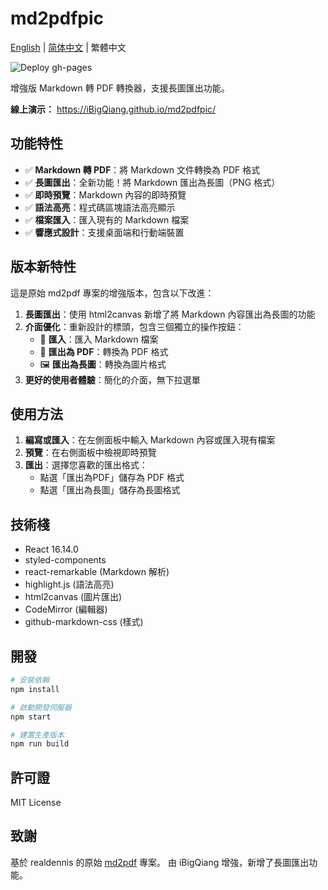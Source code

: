 # md2pdfpic

[English](./README_en.md) | [简体中文](./README.md) | 繁體中文

![Deploy gh-pages](https://github.com/iBigQiang/md2pdfpic/actions/workflows/deploy.yaml/badge.svg)

增強版 Markdown 轉 PDF 轉換器，支援長圖匯出功能。

**線上演示：** https://iBigQiang.github.io/md2pdfpic/

## 功能特性

- ✅ **Markdown 轉 PDF**：將 Markdown 文件轉換為 PDF 格式
- ✅ **長圖匯出**：全新功能！將 Markdown 匯出為長圖（PNG 格式）
- ✅ **即時預覽**：Markdown 內容的即時預覽
- ✅ **語法高亮**：程式碼區塊語法高亮顯示
- ✅ **檔案匯入**：匯入現有的 Markdown 檔案
- ✅ **響應式設計**：支援桌面端和行動端裝置

## 版本新特性

這是原始 md2pdf 專案的增強版本，包含以下改進：

1. **長圖匯出**：使用 html2canvas 新增了將 Markdown 內容匯出為長圖的功能
2. **介面優化**：重新設計的標頭，包含三個獨立的操作按鈕：
   - 📁 **匯入**：匯入 Markdown 檔案
   - 📄 **匯出為 PDF**：轉換為 PDF 格式
   - 🖼️ **匯出為長圖**：轉換為圖片格式
3. **更好的使用者體驗**：簡化的介面，無下拉選單

## 使用方法

1. **編寫或匯入**：在左側面板中輸入 Markdown 內容或匯入現有檔案
2. **預覽**：在右側面板中檢視即時預覽
3. **匯出**：選擇您喜歡的匯出格式：
   - 點選「匯出為PDF」儲存為 PDF 格式
   - 點選「匯出為長圖」儲存為長圖格式

## 技術棧

- React 16.14.0
- styled-components
- react-remarkable (Markdown 解析)
- highlight.js (語法高亮)
- html2canvas (圖片匯出)
- CodeMirror (編輯器)
- github-markdown-css (樣式)

## 開發

```bash
# 安裝依賴
npm install

# 啟動開發伺服器
npm start

# 建置生產版本
npm run build
```

## 許可證

MIT License

## 致謝

基於 realdennis 的原始 [md2pdf](https://github.com/realdennis/md2pdf) 專案。
由 iBigQiang 增強，新增了長圖匯出功能。
